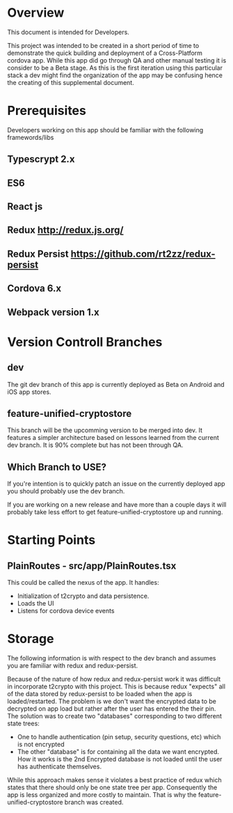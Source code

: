 # Overview
This document is intended for Developers.

This project was intended to be created in a short period of time to demonstrate
the quick building and deployment of a Cross-Platform cordova app. While this app
did go through QA and other manual testing it is consider to be a Beta stage.
As this is the first iteration using this particular stack a dev might find the organization of the app may be confusing hence the creating of this supplemental
document.

# Prerequisites
Developers working on this app should be familiar with the following framewords/libs
## Typescrypt 2.x
## ES6
## React js
## Redux http://redux.js.org/
## Redux Persist https://github.com/rt2zz/redux-persist
## Cordova 6.x
## Webpack version 1.x

# Version Controll Branches

## dev
The git dev branch of this app is currently deployed as Beta on Android and iOS app stores.

## feature-unified-cryptostore
This branch will be the upcomming version to be merged into dev. It features a simpler
architecture based on lessons learned from the current dev branch. It is 90% complete
but has not been through QA.

## Which Branch to USE?
If you're intention is to quickly patch an issue on the currently deployed app
you should probably use the dev branch.

If you are working on a new release and have more than a couple days it will probably take less effort to get feature-unified-cryptostore up and running.

# Starting Points

## PlainRoutes - src/app/PlainRoutes.tsx
This could be called the nexus of the app. It handles:

+ Initialization of t2crypto and data persistence.
+ Loads the UI
+ Listens for cordova device events

# Storage
The following information is with respect to the dev branch and assumes you are familiar
with redux and redux-persist.

Because of the nature of how redux and redux-persist work it was difficult in incorporate t2crypto
with this project. This is because redux "expects" all of the data stored by redux-persist to be loaded 
when the app is loaded/restarted. The problem is we don't want the encrypted data to be decrypted on app 
load but rather after the user has entered the their pin. 
The solution was to create two "databases" corresponding to two different state trees:
+ One to handle authentication (pin setup, security questions, etc) which is not encrypted
+ The other "database" is for containing all the data we want encrypted.
How it works is the 2nd Encrypted database is not loaded until the user has authenticate themselves.

While this approach makes sense it violates a best practice of redux which states that there should only
be one state tree per app. Consequently the app is less organized and more costly to maintain.
That is why the feature-unified-cryptostore branch was created. 















